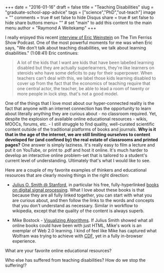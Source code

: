 +++
date = "2016-01-16"
draft = false
title = "Teaching Disabilities"
slug = "graduate-school-app-advice"
tags = ["science","PhD","out-teach"]
image = ""
comments = true	# set false to hide Disqus
share = true	# set false to hide share buttons
menu= ""		# set "main" to add this content to the main menu
author = "Raymond A Weitekamp"
+++

I really enjoyed this recent [interview of Eric Weinstein](http://fourhourworkweek.com/2016/01/13/eric-weinstein/) on The Tim Ferriss Show Podcast. One of the most powerful moments for me was when Eric says, "We don't talk about teaching disabilities, we talk about learning disabilities." (1:08:41) Eric continues:

> A lot of the kids that I want are kids that have been labelled learning disabled but they are actually superlearners, they're like learners on steroids who have some deficits to pay for their superpower. When teachers can't deal with this, we label those kids learning disabled to cover up from the fact that the economics of teaching require that one central actor, the teacher, be able to lead a room of twenty or more people in lock step. that's not a good model.

One of the things that I love most about our hyper-connected reality is the fact that anyone with an internet connection has the opportunity to learn about literally anything they are curious about - no classroom required. Yet, despite the explosion of available online educational resources - wikis, MOOCs, forums, etc. - I still struggle to find quality, well-curated scientific content outside of the traditional platforms of books and journals. **Why is it that in the age of the internet, we are still limiting ourselves to content developed for (and confined by) the real estate of classrooms and printed pages?** One answer is simply laziness. It's really easy to film a lecture and put it on YouTube, or print to .pdf and host it online. It's much harder to develop an interactive online problem-set that is tailored to a student's current level of understanding. Ultimately that's what I would like to see.

Here are a couple of my favorite examples of thinkers and educational resources that are clearly moving things in the right direction:

* [Julius O. Smith @ Stanford](https://ccrma.stanford.edu/~jos/pubs.html), in particular his free, fully-hyperlinked [books on digital signal processing](http://www.dsprelated.com/freebooks.php). What I love about these books is that because they are all fully linked together, you can start with what you are curious about, and then follow the links to the words and concepts that you don't understand as necessary. Similar in workflow to wikipedia, except that the quality of the content is always superb.

* Mike Bostock - [Visualizing Algorithms](http://bost.ocks.org/mike/algorithms/). If Julius Smith showed what all online books could have been with just HTML, Mike's work is an exemplar of Web 2.0 learning. I kind of feel like Mike has captured what Wolfram was trying to achieve with [CDF](https://www.wolfram.com/cdf-player/), yet in a fully in-browser experience.

What are your favorite online educational resources?

Who else has suffered from teaching disabilities? How do we stop the suffering!?